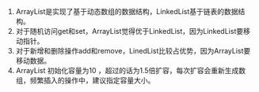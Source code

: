 1. ArrayList是实现了基于动态数组的数据结构，LinkedList基于链表的数据结构。 
1. 对于随机访问get和set，ArrayList觉得优于LinkedList，因为LinkedList要移动指针。 
1. 对于新增和删除操作add和remove，LinedList比较占优势，因为ArrayList要移动数据。
1. ArrayList 初始化容量为10 ，超过的话为1.5倍扩容，每次扩容会重新生成数组，频繁插入的操作中，建议指定容量大小。
